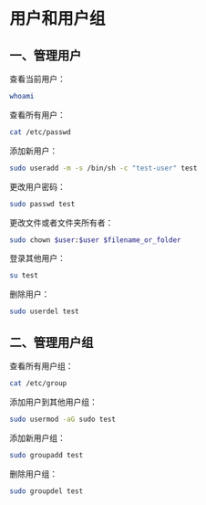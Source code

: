 # 用户和用户组

## 一、管理用户

查看当前用户：

```sh
whoami
```

查看所有用户：

```sh
cat /etc/passwd
```

添加新用户：

```sh
sudo useradd -m -s /bin/sh -c "test-user" test
```

更改用户密码：

```sh
sudo passwd test
```

更改文件或者文件夹所有者：

```sh
sudo chown $user:$user $filename_or_folder
```

登录其他用户：

```sh
su test
```

删除用户：

```sh
sudo userdel test
```

## 二、管理用户组

查看所有用户组：

```sh
cat /etc/group
```

添加用户到其他用户组：

```sh
sudo usermod -aG sudo test
```

添加新用户组：

```sh
sudo groupadd test
```

删除用户组：

```sh
sudo groupdel test
```
